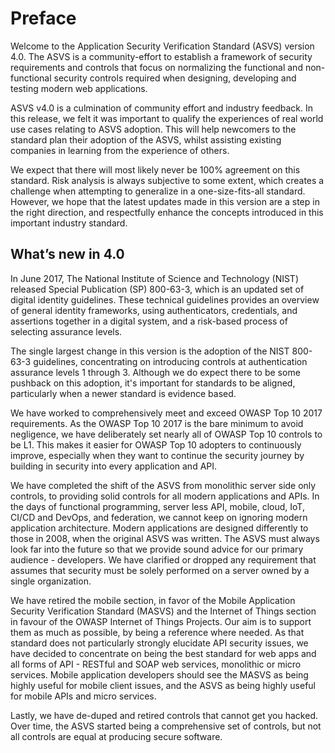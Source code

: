 # Preface

Welcome to the Application Security Verification Standard (ASVS) version 4.0. The ASVS is a community-effort to establish a framework of security requirements and controls that focus on normalizing the functional and non-functional security controls required when designing, developing and testing modern web applications.

ASVS v4.0 is a culmination of community effort and industry feedback. In this release, we felt it was important to qualify the experiences of real world use cases relating to ASVS adoption. This will help newcomers to the standard plan their adoption of the ASVS, whilst assisting existing companies in learning from the experience of others.

We expect that there will most likely never be 100% agreement on this standard. Risk analysis is always subjective to some extent, which creates a challenge when attempting to generalize in a one-size-fits-all standard. However, we hope that the latest updates made in this version are a step in the right direction, and respectfully enhance the concepts introduced in this important industry standard.

## What’s new in 4.0

In June 2017, The National Institute of Science and Technology (NIST) released Special Publication (SP) 800-63-3, which is an updated set of digital identity guidelines. These technical guidelines provides an overview of general identity frameworks, using authenticators, credentials, and assertions together in a digital system, and a risk-based process of selecting assurance levels.

The single largest change in this version is the adoption of the NIST 800-63-3 guidelines, concentrating on introducing controls at authentication assurance levels 1 through 3. Although we do expect there to be some pushback on this adoption, it's important for standards to be aligned, particularly when a newer standard is evidence based.

We have worked to comprehensively meet and exceed OWASP Top 10 2017 requirements. As the OWASP Top 10 2017 is the bare minimum to avoid negligence, we have deliberately set nearly all of OWASP Top 10 controls to be L1. This makes it easier for OWASP Top 10 adopters to continuously improve, especially when they want to continue the security journey by building in security into every application and API.

We have completed the shift of the ASVS from monolithic server side only controls, to providing solid controls for all modern applications and APIs. In the days of functional programming, server less API, mobile, cloud, IoT, CI/CD and DevOps, and federation, we cannot keep on ignoring modern application architecture. Modern applications are designed differently to those in 2008, when the original ASVS was written. The ASVS must always look far into the future so that we provide sound advice for our primary audience - developers. We have clarified or dropped any requirement that assumes that security must be solely performed on a server owned by a single organization.

We have retired the mobile section, in favor of the Mobile Application Security Verification Standard (MASVS) and the Internet of Things section in favour of the OWASP Internet of Things Projects. Our aim is to support them as much as possible, by being a reference where needed. As that standard does not particularly strongly elucidate API security issues, we have decided to concentrate on being the best standard for web apps and all forms of API - RESTful and SOAP web services, monolithic or micro services. Mobile application developers should see the MASVS as being highly useful for mobile client issues, and the ASVS as being highly useful for mobile APIs and micro services.

Lastly, we have de-duped and retired controls that cannot get you hacked. Over time, the ASVS started being a comprehensive set of controls, but not all controls are equal at producing secure software. 
